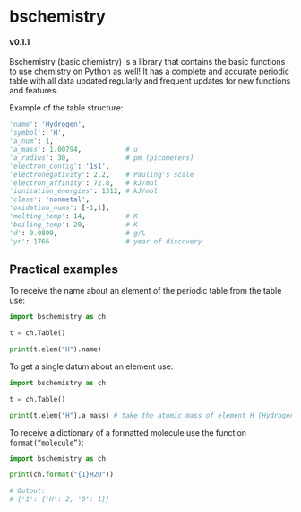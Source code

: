 # bschemistry
#### v0.1.1

Bschemistry (basic chemistry) is a library that contains the basic functions to use chemistry on Python as well!
It has a complete and accurate periodic table with all data updated regularly and frequent updates for new functions and features.

Example of the table structure:

```python
'name': 'Hydrogen',
'symbol': 'H',
'a_num': 1,
'a_mass': 1.00794,           # u
'a_radius': 30,              # pm (picometers)
'electron_config': '1s1', 
'electronegativity': 2.2,    # Pauling's scale
'electron_affinity': 72.8,   # kJ/mol
'ionization_energies': 1312, # kJ/mol
'class': 'nonmetal',
'oxidation_nums': [-1,1],
'melting_temp': 14,          # K
'boiling_temp': 20,          # K
'd': 0.0899,                 # g/L
'yr': 1766                   # year of discovery
```

## Practical examples

To receive the name about an element of the periodic table from the table use:

```python
import bschemistry as ch

t = ch.Table()

print(t.elem("H").name)
```

To get a single datum about an element use:

```python
import bschemistry as ch

t = ch.Table()

print(t.elem("H").a_mass) # take the atomic mass of element H (Hydrogen)
```

To receive a dictionary of a formatted molecule use the function `format(“molecule”)`:

```python
import bschemistry as ch

print(ch.format("{1}H2O"))

# Output:
# {'1': {'H': 2, 'O': 1}}
```